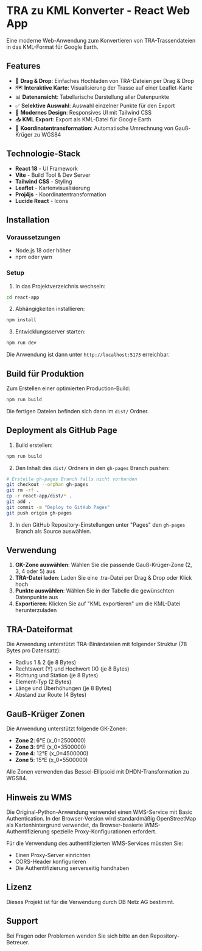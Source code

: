 # TRA zu KML Konverter - React Web App

Eine moderne Web-Anwendung zum Konvertieren von TRA-Trassendateien in das KML-Format für Google Earth.

## Features

- 🎯 **Drag & Drop**: Einfaches Hochladen von TRA-Dateien per Drag & Drop
- 🗺️ **Interaktive Karte**: Visualisierung der Trasse auf einer Leaflet-Karte
- 📊 **Datenansicht**: Tabellarische Darstellung aller Datenpunkte
- ✅ **Selektive Auswahl**: Auswahl einzelner Punkte für den Export
- 🎨 **Modernes Design**: Responsives UI mit Tailwind CSS
- 📥 **KML Export**: Export als KML-Datei für Google Earth
- 🔄 **Koordinatentransformation**: Automatische Umrechnung von Gauß-Krüger zu WGS84

## Technologie-Stack

- **React 18** - UI Framework
- **Vite** - Build Tool & Dev Server
- **Tailwind CSS** - Styling
- **Leaflet** - Kartenvisualisierung
- **Proj4js** - Koordinatentransformation
- **Lucide React** - Icons

## Installation

### Voraussetzungen

- Node.js 18 oder höher
- npm oder yarn

### Setup

1. In das Projektverzeichnis wechseln:
```bash
cd react-app
```

2. Abhängigkeiten installieren:
```bash
npm install
```

3. Entwicklungsserver starten:
```bash
npm run dev
```

Die Anwendung ist dann unter `http://localhost:5173` erreichbar.

## Build für Produktion

Zum Erstellen einer optimierten Production-Build:

```bash
npm run build
```

Die fertigen Dateien befinden sich dann im `dist/` Ordner.

## Deployment als GitHub Page

1. Build erstellen:
```bash
npm run build
```

2. Den Inhalt des `dist/` Ordners in den `gh-pages` Branch pushen:
```bash
# Erstelle gh-pages Branch falls nicht vorhanden
git checkout --orphan gh-pages
git rm -rf .
cp -r react-app/dist/* .
git add .
git commit -m "Deploy to GitHub Pages"
git push origin gh-pages
```

3. In den GitHub Repository-Einstellungen unter "Pages" den `gh-pages` Branch als Source auswählen.

## Verwendung

1. **GK-Zone auswählen**: Wählen Sie die passende Gauß-Krüger-Zone (2, 3, 4 oder 5) aus
2. **TRA-Datei laden**: Laden Sie eine .tra-Datei per Drag & Drop oder Klick hoch
3. **Punkte auswählen**: Wählen Sie in der Tabelle die gewünschten Datenpunkte aus
4. **Exportieren**: Klicken Sie auf "KML exportieren" um die KML-Datei herunterzuladen

## TRA-Dateiformat

Die Anwendung unterstützt TRA-Binärdateien mit folgender Struktur (78 Bytes pro Datensatz):
- Radius 1 & 2 (je 8 Bytes)
- Rechtswert (Y) und Hochwert (X) (je 8 Bytes)
- Richtung und Station (je 8 Bytes)
- Element-Typ (2 Bytes)
- Länge und Überhöhungen (je 8 Bytes)
- Abstand zur Route (4 Bytes)

## Gauß-Krüger Zonen

Die Anwendung unterstützt folgende GK-Zonen:
- **Zone 2**: 6°E (x_0=2500000)
- **Zone 3**: 9°E (x_0=3500000)
- **Zone 4**: 12°E (x_0=4500000)
- **Zone 5**: 15°E (x_0=5500000)

Alle Zonen verwenden das Bessel-Ellipsoid mit DHDN-Transformation zu WGS84.

## Hinweis zu WMS

Die Original-Python-Anwendung verwendet einen WMS-Service mit Basic Authentication. 
In der Browser-Version wird standardmäßig OpenStreetMap als Kartenhintergrund verwendet, 
da Browser-basierte WMS-Authentifizierung spezielle Proxy-Konfigurationen erfordert.

Für die Verwendung des authentifizierten WMS-Services müssten Sie:
- Einen Proxy-Server einrichten
- CORS-Header konfigurieren
- Die Authentifizierung serverseitig handhaben

## Lizenz

Dieses Projekt ist für die Verwendung durch DB Netz AG bestimmt.

## Support

Bei Fragen oder Problemen wenden Sie sich bitte an den Repository-Betreuer.
